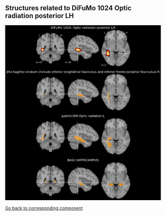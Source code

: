 


## Structures related to DiFuMo 1024 Optic radiation posterior LH

![143](143.jpg "Structures related to DiFuMo 1024 Optic radiation posterior LH")

[Go back to corresponding component](https://parietal-inria.github.io/DiFuMo/1024/html/143.html)